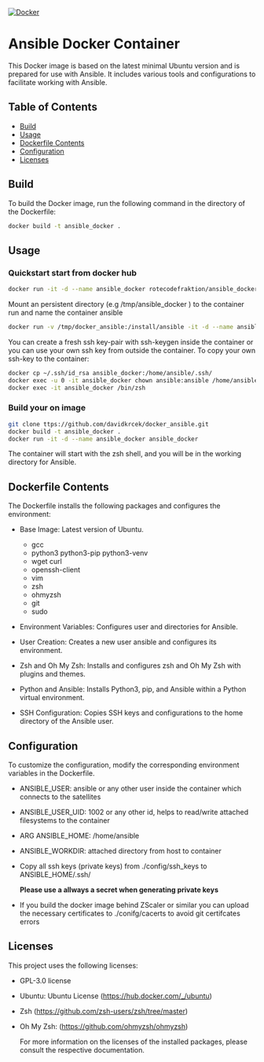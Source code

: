 [![Docker](https://github.com/davidkrcek/ansibleDocker/actions/workflows/docker-publish.yml/badge.svg)](https://github.com/davidkrcek/ansibleDocker/actions/workflows/docker-publish.yml)

# Ansible Docker Container

This Docker image is based on the latest minimal Ubuntu version and is prepared for use with Ansible.
It includes various tools and configurations to facilitate working with Ansible.

## Table of Contents

- [Build](#build)
- [Usage](#usage)
- [Dockerfile Contents](#dockerfile-contents)
- [Configuration](#configuration)
- [Licenses](#licenses)

## Build

To build the Docker image, run the following command in the directory of the Dockerfile:

```bash
docker build -t ansible_docker .
```

## Usage

### Quickstart start from docker hub

```bash
docker run -it -d --name ansible_docker rotecodefraktion/ansible_docker
```

Mount an persistent directory (e.g /tmp/ansible_docker ) to the container run and name the container ansible

```bash
docker run -v /tmp/docker_ansible:/install/ansible -it -d --name ansible_docker rotecodefraktion/ansible_docker
```

You can create a fresh ssh key-pair with ssh-keygen inside the container or you can use your own ssh key from outside the container. To copy your own ssh-key to the container:

```bash
docker cp ~/.ssh/id_rsa ansible_docker:/home/ansible/.ssh/
docker exec -u 0 -it ansible_docker chown ansible:ansible /home/ansible/.ssh/id_rsa
docker exec -it ansible_docker /bin/zsh
```

### Build your on image

```bash
git clone ttps://github.com/davidkrcek/docker_ansible.git
docker build -t ansible_docker .
docker run -it -d --name ansible_docker ansible_docker
```

The container will start with the zsh shell, and you will be in the working directory for Ansible.

## Dockerfile Contents

The Dockerfile installs the following packages and configures the environment:

- Base Image: Latest version of Ubuntu.

  - gcc
  - python3 python3-pip python3-venv
  - wget curl
  - openssh-client
  - vim
  - zsh
  - ohmyzsh
  - git
  - sudo

- Environment Variables: Configures user and directories for Ansible.
- User Creation: Creates a new user ansible and configures its environment.
- Zsh and Oh My Zsh: Installs and configures zsh and Oh My Zsh with plugins and themes.
- Python and Ansible: Installs Python3, pip, and Ansible within a Python virtual environment.
- SSH Configuration: Copies SSH keys and configurations to the home directory of the Ansible user.

## Configuration

To customize the configuration, modify the corresponding environment variables in the Dockerfile.

- ANSIBLE_USER: ansible or any other user inside the container which connects to the satellites
- ANSIBLE_USER_UID: 1002 or any other id, helps to read/write attached filesystems to the container
- ARG ANSIBLE_HOME: /home/ansible
- ANSIBLE_WORKDIR: attached directory from host to container

- Copy all ssh keys (private keys) from ./config/ssh_keys to ANSIBLE_HOME/.ssh/

  **Please use a allways a secret when generating private keys**

- If you build the docker image behind ZScaler or similar you can upload the necessary certificates to ./conifg/cacerts
  to avoid git certifcates errors

## Licenses

This project uses the following licenses:

- GPL-3.0 license
- Ubuntu: Ubuntu License (https://hub.docker.com/_/ubuntu)
- Zsh (https://github.com/zsh-users/zsh/tree/master)
- Oh My Zsh: (https://github.com/ohmyzsh/ohmyzsh)

  For more information on the licenses of the installed packages, please consult the respective documentation.
